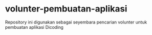 # volunter-pembuatan-aplikasi
Repository ini digunakan sebagai seyembara pencarian volunter untuk pembuatan aplikasi Dicoding
